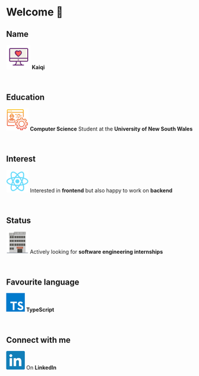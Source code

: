 # Welcome 👋

## Name
[<img src=assets/love.svg alt="MacBook" width="65" />](https://kaiqi-liang.web.app/)
**Kaiqi**

<br />

## Education
[<img src=assets/engineering.svg alt="MacBook" width="60" />](https://www.handbook.unsw.edu.au/undergraduate/programs/2021/3778)
**Computer Science** Student at the **University of New South Wales**

<br />

## Interest
[<img src=assets/react.svg alt="React.Js" width="60" />](https://reactjs.org)
Interested in **frontend** but also happy to work on **backend**

<br />

## Status
[<img src=assets/software.svg alt="Software Engineering" width="60" />]()
Actively looking for **software engineering internships**

<br />

## Favourite language
[<img src=assets/typescript.svg alt="TypeScript" width="50" />](https://www.typescriptlang.org)
**TypeScript**

<br />

## Connect with me
[<img src=assets/linkedin.svg alt="LinkedIn" width="50" />](https://www.linkedin.com/in/kaiqiliang)
On **LinkedIn**